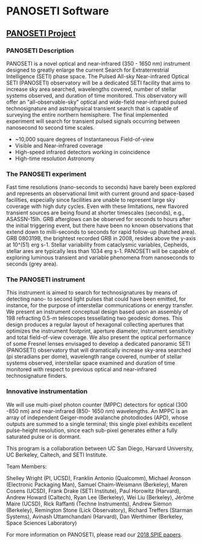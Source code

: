# PANOSETI Software

## [PANOSETI Project](https://oirlab.ucsd.edu/PANOSETI.html)
### PANOSETI Description
PANOSETI is a novel optical and near-infrared (350 - 1650 nm) instrument designed to greatly enlarge the current Search for Extraterrestrial Intelligence (SETI) phase space. The Pulsed All-sky Near-infrared Optical SETI (PANOSETI) observatory will be a dedicated SETI facility that aims to increase sky area searched, wavelengths covered, number of stellar systems observed, and duration of time monitored. This observatory will offer an "all-observable-sky" optical and wide-field near-infrared pulsed technosignature and astrophysical transient search that is capable of surveying the entire northern hemisphere. The final implemented experiment will search for transient pulsed signals occurring between nanosecond to second time scales.
* ~10,000 square degrees of Instantaneous Field-of-view
* Visible and Near-infrared coverage
* High-speed infrared detectors working in coincidence
* High-time resolution Astronomy

### The PANOSETI experiment
Fast time resolutions (nano-seconds to seconds) have barely been explored and represents an observational limit with current ground and space-based facilities, especially since facilities are unable to represent large sky coverage with high duty cycles. Even with these limitations, new flavored transient sources are being found at shorter timescales (seconds), e.g., ASASSN-15lh. GRB afterglows can be observed for seconds to hours after the initial triggering event, but there have been no known observations that extend down to milli-seconds to seconds for rapid follow-up (hatched area). GRB 080319B, the brightest recorded GRB in 2008, resides above the y-axis at 10^(51) erg s-1. Stellar variability from cataclysmic variables, Cepheids, stellar ares are typically less than 1034 erg s-1. PANOSETI will be capable of exploring luminous transient and variable phenomena from nanoseconds to seconds (grey area).

### The PANOSETI instrument
This instrument is aimed to search for technosignatures by means of detecting nano- to second light pulses that could have been emitted, for instance, for the purpose of interstellar communications or energy transfer. We present an instrument conceptual design based upon an assembly of 198 refracting 0.5-m telescopes tessellating two geodesic domes. This design produces a regular layout of hexagonal collecting apertures that optimizes the instrument footprint, aperture diameter, instrument sensitivity and total field-of-view coverage. We also present the optical performance of some Fresnel lenses envisaged to develop a dedicated panoramic SETI (PANOSETI) observatory that will dramatically increase sky-area searched (pi steradians per dome), wavelength range covered, number of stellar systems observed, interstellar space examined and duration of time monitored with respect to previous optical and near-infrared technosignature finders.

### Innovative instrumentation
We will use multi-pixel photon counter (MPPC) detectors for optical (300 -850 nm) and near-infrared (850- 1650 nm) wavelengths. An MPPC is an array of independent Geiger-mode avalanche photodiodes (APD), whose outputs are summed to a single terminal; this single pixel exhibits excellent pulse-height resolution, since each sub-pixel generates either a fully saturated pulse or is dormant.

This program is a collaboration between UC San Diego, Harvard University, UC Berkeley, Caltech, and SETI Institute.

Team Members:

Shelley Wright (PI, UCSD), Franklin Antonio (Qualcomm), Michael Aronson (Electronic Packaging Man), Samuel Chaim-Weismann (Berkeley), Maren Cosens (UCSD), Frank Drake (SETI Institute), Paul Horowitz (Harvard), Andrew Howard (Caltech), Ryan Lee (Berkeley), Wei Liu (Berkeley), Jérôme Maire (UCSD), Rick Raffanti (Techne Instruments), Andrew Siemon (Berkeley), Remington Stone (Lick Observatory), Richard Treffers (Starman Systems), Avinash Uttamchandani (Harvard), Dan Werthimer (Berkeley, Space Sciences Laboratory)

For more information on PANOSETI, please read our [2018 SPIE papers](https://oirlab.ucsd.edu/OIRpubli.html).
